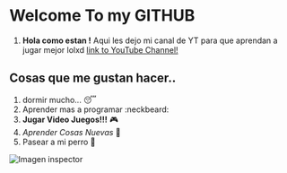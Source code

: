 # Welcome To my GITHUB
1. **Hola como estan !** Aqui les dejo mi canal de YT para que aprendan a jugar mejor lolxd [link to YouTube Channel!](https://www.youtube.com/channel/UCr3c_u_Kqq4U8zBT-dhCpzQ?view_as=subscriber)

## Cosas que me gustan hacer..
1. dormir mucho... :sleeping:
2. Aprender mas a programar :neckbeard:
3. **Jugar Video Juegos!!!** :video_game:
4. *Aprender Cosas Nuevas*  :school_satchel:
5. Pasear a mi perro  :dog:

![Imagen inspector](https://octodex.github.com/images/privateinvestocat.jpg)
